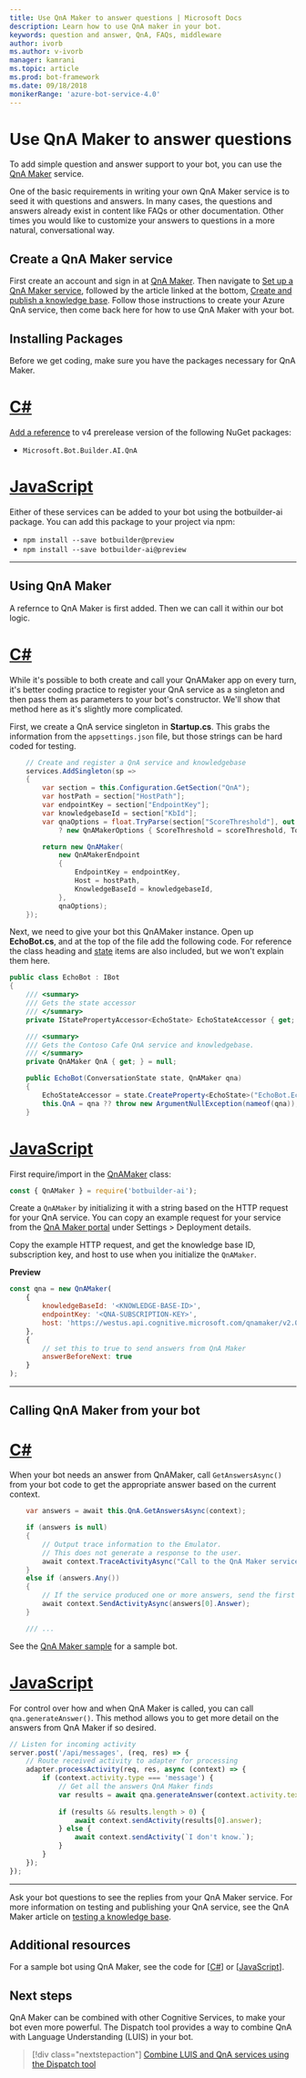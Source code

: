 ```yaml
---
title: Use QnA Maker to answer questions | Microsoft Docs
description: Learn how to use QnA maker in your bot.
keywords: question and answer, QnA, FAQs, middleware 
author: ivorb
ms.author: v-ivorb
manager: kamrani
ms.topic: article
ms.prod: bot-framework
ms.date: 09/18/2018
monikerRange: 'azure-bot-service-4.0'
---
```


# Use QnA Maker to answer questions

To add simple question and answer support to your bot, you can use the [QnA Maker](https://docs.microsoft.com/en-us/azure/cognitive-services/qnamaker/home) service.

One of the basic requirements in writing your own QnA Maker service is to seed it with questions and answers. In many cases, the questions and answers already exist in content like FAQs or other documentation. Other times you would like to customize your answers to questions in a more natural, conversational way.

## Create a QnA Maker service

First create an account and sign in at [QnA Maker](https://www.qnamaker.ai/). Then navigate to [Set up a QnA Maker service](https://docs.microsoft.com/en-us/azure/cognitive-services/qnamaker/how-to/set-up-qnamaker-service-azure), followed by the article linked at the bottom, [Create and publish a knowledge base](https://docs.microsoft.com/en-us/azure/cognitive-services/qnamaker/quickstarts/create-publish-knowledge-base). Follow those instructions to create your Azure QnA service, then come back here for how to use QnA Maker with your bot.

## Installing Packages

Before we get coding, make sure you have the packages necessary for QnA Maker.

# [C#](#tab/cs)

[Add a reference](https://docs.microsoft.com/en-us/nuget/tools/package-manager-ui) to v4 prerelease version of the following NuGet packages:

* `Microsoft.Bot.Builder.AI.QnA`

# [JavaScript](#tab/js)

Either of these services can be added to your bot using the botbuilder-ai package. You can add this package to your project via npm:

* `npm install --save botbuilder@preview`
* `npm install --save botbuilder-ai@preview`

---


## Using QnA Maker

A refernce to QnA Maker is first added. Then we can call it within our bot logic.

# [C#](#tab/cs)

While it's possible to both create and call your QnAMaker app on every turn, it's better coding practice to register your QnA service as a singleton and then pass them as parameters to your bot's constructor. We'll show that method here as it's slightly more complicated.

First, we create a QnA service singleton in **Startup.cs**. This grabs the information from the `appsettings.json` file, but those strings can be hard coded for testing. 

```csharp
    // Create and register a QnA service and knowledgebase
    services.AddSingleton(sp =>
    {
        var section = this.Configuration.GetSection("QnA");
        var hostPath = section["HostPath"];
        var endpointKey = section["EndpointKey"];
        var knowledgebaseId = section["KbId"];
        var qnaOptions = float.TryParse(section["ScoreThreshold"], out float scoreThreshold)
            ? new QnAMakerOptions { ScoreThreshold = scoreThreshold, Top = 1 } : null;

        return new QnAMaker(
            new QnAMakerEndpoint
            {
                EndpointKey = endpointKey,
                Host = hostPath,
                KnowledgeBaseId = knowledgebaseId,
            },
            qnaOptions);
    });
```

Next, we need to give your bot this QnAMaker instance. Open up **EchoBot.cs**, and at the top of the file add the following code. For reference the class heading and [state](bot-builder-howto-v4-state.md) items are also included, but we won't explain them here.

```csharp
public class EchoBot : IBot
{
    /// <summary>
    /// Gets the state accessor
    /// </summary>
    private IStatePropertyAccessor<EchoState> EchoStateAccessor { get; }

    /// <summary>
    /// Gets the Contoso Cafe QnA service and knowledgebase.
    /// </summary>
    private QnAMaker QnA { get; } = null;

    public EchoBot(ConversationState state, QnAMaker qna)
    {
        EchoStateAccessor = state.CreateProperty<EchoState>("EchoBot.EchoState");
        this.QnA = qna ?? throw new ArgumentNullException(nameof(qna));
    }
```

# [JavaScript](#tab/js)

First require/import in the [QnAMaker](https://github.com/Microsoft/botbuilder-js/tree/master/doc/botbuilder-ai/classes/botbuilder_ai.qnamaker.md) class:

```js
const { QnAMaker } = require('botbuilder-ai');
```

Create a `QnAMaker` by initializing it with a string based on the HTTP request for your QnA service. You can copy an example request for your service from the [QnA Maker portal](https://qnamaker.ai) under Settings > Deployment details.

Copy the example HTTP request, and get the knowledge base ID, subscription key, and host to use when you initialize the `QnAMaker`.

**Preview**
```js
const qna = new QnAMaker(
    {
        knowledgeBaseId: '<KNOWLEDGE-BASE-ID>',
        endpointKey: '<QNA-SUBSCRIPTION-KEY>',
        host: 'https://westus.api.cognitive.microsoft.com/qnamaker/v2.0'
    },
    {
        // set this to true to send answers from QnA Maker
        answerBeforeNext: true
    }
);
```

---

## Calling QnA Maker from your bot

# [C#](#tab/cs)

When your bot needs an answer from QnAMaker, call `GetAnswersAsync()` from your bot code to get the appropriate answer based on the current context.

```csharp
    var answers = await this.QnA.GetAnswersAsync(context);

    if (answers is null)
    {
        // Output trace information to the Emulator.
        // This does not generate a response to the user.
        await context.TraceActivityAsync("Call to the QnA Maker service failed.", System.Threading.CancellationToken.None);
    }
    else if (answers.Any())
    {
        // If the service produced one or more answers, send the first one.
        await context.SendActivityAsync(answers[0].Answer);
    }

    /// ...
```

See the [QnA Maker sample](https://aka.ms/cs-qna) for a sample bot.

# [JavaScript](#tab/js)

For control over how and when QnA Maker is called, you can call `qna.generateAnswer()`. This method allows you to get more detail on the answers from QnA Maker if so desired.

```js
// Listen for incoming activity 
server.post('/api/messages', (req, res) => {
    // Route received activity to adapter for processing
    adapter.processActivity(req, res, async (context) => {
        if (context.activity.type === 'message') {
            // Get all the answers QnA Maker finds
            var results = await qna.generateAnswer(context.activity.text);
            
            if (results && results.length > 0) {
                await context.sendActivity(results[0].answer);
            } else {
                await context.sendActivity(`I don't know.`);
            }    
        }
    });
});
```

---

Ask your bot questions to see the replies from your QnA Maker service. For more information on testing and publishing your QnA service, see the QnA Maker article on [testing a knowledge base](https://docs.microsoft.com/en-us/azure/cognitive-services/qnamaker/how-to/test-knowledge-base).

## Additional resources

For a sample bot using QnA Maker, see the code for [[C#](https://aka.ms/cs-qna)] or [[JavaScript](https://aka.ms/js-qna-sample)].

## Next steps

QnA Maker can be combined with other Cognitive Services, to make your bot even more powerful. The Dispatch tool provides a way to combine QnA with Language Understanding (LUIS) in your bot.

> [!div class="nextstepaction"]
> [Combine LUIS and QnA services using the Dispatch tool](./bot-builder-tutorial-dispatch.md)
